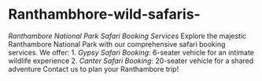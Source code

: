 # Ranthambhore-wild-safaris-
*Ranthambore National Park Safari Booking Services* Explore the majestic Ranthambore National Park with our comprehensive safari booking services. We offer: 1. *Gypsy Safari Booking*: 6-seater vehicle for an intimate wildlife experience 2. *Canter Safari Booking*: 20-seater vehicle for a shared adventure Contact us to plan your Ranthambore trip!
